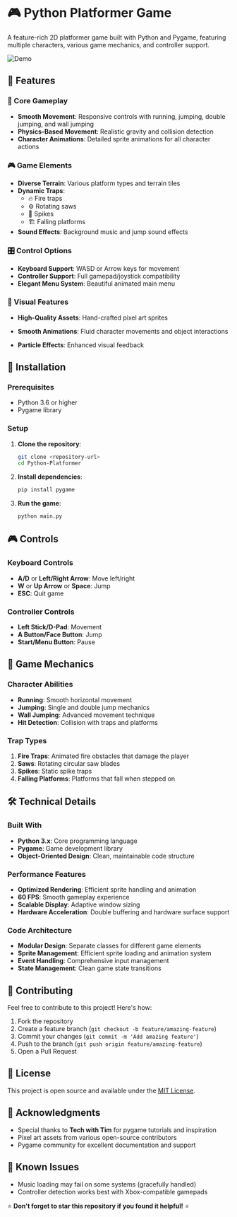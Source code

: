 # 🎮 Python Platformer Game

A feature-rich 2D platformer game built with Python and Pygame, featuring multiple characters, various game mechanics, and controller support.

![Demo](demo.gif)

## 🌟 Features

### 🎯 Core Gameplay

- **Smooth Movement**: Responsive controls with running, jumping, double jumping, and wall jumping
- **Physics-Based Movement**: Realistic gravity and collision detection
- **Character Animations**: Detailed sprite animations for all character actions

### 🎮 Game Elements

- **Diverse Terrain**: Various platform types and terrain tiles
- **Dynamic Traps**:
  - 🔥 Fire traps
  - ⚙️ Rotating saws
  - 📌 Spikes
  - 🏗️ Falling platforms
- **Sound Effects**: Background music and jump sound effects

### 🎛️ Control Options

- **Keyboard Support**: WASD or Arrow keys for movement
- **Controller Support**: Full gamepad/joystick compatibility
- **Elegant Menu System**: Beautiful animated main menu

### 🎨 Visual Features

- **High-Quality Assets**: Hand-crafted pixel art sprites

- **Smooth Animations**: Fluid character movements and object interactions
- **Particle Effects**: Enhanced visual feedback

## 🚀 Installation

### Prerequisites

- Python 3.6 or higher
- Pygame library

### Setup

1. **Clone the repository**:

   ```bash
   git clone <repository-url>
   cd Python-Platformer
   ```

2. **Install dependencies**:

   ```bash
   pip install pygame
   ```

3. **Run the game**:
   ```bash
   python main.py
   ```

## 🎮 Controls

### Keyboard Controls

- **A/D** or **Left/Right Arrow**: Move left/right
- **W** or **Up Arrow** or **Space**: Jump
- **ESC**: Quit game

### Controller Controls

- **Left Stick/D-Pad**: Movement
- **A Button/Face Button**: Jump
- **Start/Menu Button**: Pause

## 🎯 Game Mechanics

### Character Abilities

- **Running**: Smooth horizontal movement
- **Jumping**: Single and double jump mechanics
- **Wall Jumping**: Advanced movement technique
- **Hit Detection**: Collision with traps and platforms

### Trap Types

1. **Fire Traps**: Animated fire obstacles that damage the player
2. **Saws**: Rotating circular saw blades
3. **Spikes**: Static spike traps
4. **Falling Platforms**: Platforms that fall when stepped on

## 🛠️ Technical Details

### Built With

- **Python 3.x**: Core programming language
- **Pygame**: Game development library
- **Object-Oriented Design**: Clean, maintainable code structure

### Performance Features

- **Optimized Rendering**: Efficient sprite handling and animation
- **60 FPS**: Smooth gameplay experience
- **Scalable Display**: Adaptive window sizing
- **Hardware Acceleration**: Double buffering and hardware surface support

### Code Architecture

- **Modular Design**: Separate classes for different game elements
- **Sprite Management**: Efficient sprite loading and animation system
- **Event Handling**: Comprehensive input management
- **State Management**: Clean game state transitions

## 🤝 Contributing

Feel free to contribute to this project! Here's how:

1. Fork the repository
2. Create a feature branch (`git checkout -b feature/amazing-feature`)
3. Commit your changes (`git commit -m 'Add amazing feature'`)
4. Push to the branch (`git push origin feature/amazing-feature`)
5. Open a Pull Request

## 📝 License

This project is open source and available under the [MIT License](LICENSE).

## 🙏 Acknowledgments

- Special thanks to **Tech with Tim** for pygame tutorials and inspiration
- Pixel art assets from various open-source contributors
- Pygame community for excellent documentation and support

## 🐛 Known Issues

- Music loading may fail on some systems (gracefully handled)
- Controller detection works best with Xbox-compatible gamepads

⭐ **Don't forget to star this repository if you found it helpful!** ⭐
